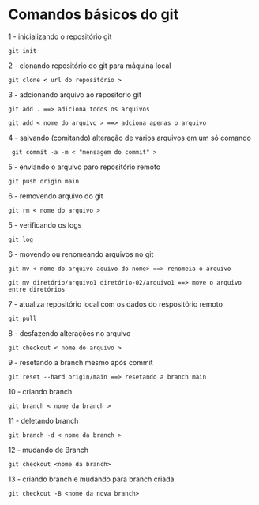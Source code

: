 # Comandos básicos do git

1 - inicializando o repositório git

    git init

2 - clonando repositório do git para máquina local

    git clone < url do repositório >

3 - adcionando arquivo ao repositorio git

    git add . ==> adiciona todos os arquivos

    git add < nome do arquivo > ==> adciona apenas o arquivo 

4 - salvando (comitando) alteração de vários arquivos em um só comando

     git commit -a -m < "mensagem do commit" >

5 - enviando o arquivo paro repositório remoto

    git push origin main 

6 - removendo arquivo do git
    
    git rm < nome do arquivo >

5 - verificando os logs

    git log

6 - movendo ou renomeando arquivos no git

    git mv < nome do arquivo aquivo do nome> ==> renomeia o arquivo
    
    git mv diretório/arquivo1 diretório-02/arquivo1 ==> move o arquivo entre diretórios

7 - atualiza repositório local com os dados do respositório remoto

    git pull

8 - desfazendo alterações no arquivo

    git checkout < nome do arquivo >

9 - resetando a branch mesmo após commit

    git reset --hard origin/main ==> resetando a branch main

10 - criando branch

    git branch < nome da branch >

11 - deletando branch

    git branch -d < nome da branch >

12 - mudando de Branch

    git checkout <nome da branch>

13 - criando branch e mudando para branch criada

    git checkout -B <nome da nova branch>
